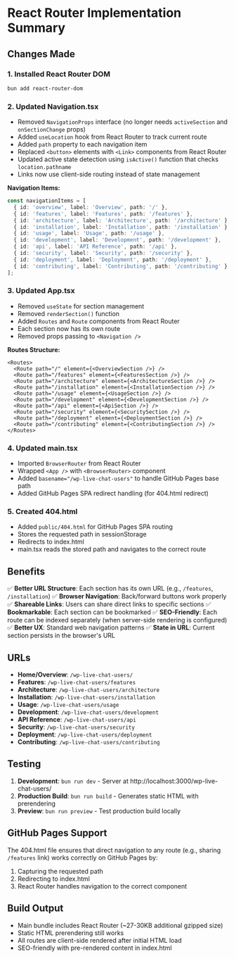 # React Router Implementation Summary

## Changes Made

### 1. **Installed React Router DOM**
```bash
bun add react-router-dom
```

### 2. **Updated Navigation.tsx**
- Removed `NavigationProps` interface (no longer needs `activeSection` and `onSectionChange` props)
- Added `useLocation` hook from React Router to track current route
- Added `path` property to each navigation item
- Replaced `<button>` elements with `<Link>` components from React Router
- Updated active state detection using `isActive()` function that checks `location.pathname`
- Links now use client-side routing instead of state management

**Navigation Items:**
```typescript
const navigationItems = [
  { id: 'overview', label: 'Overview', path: '/' },
  { id: 'features', label: 'Features', path: '/features' },
  { id: 'architecture', label: 'Architecture', path: '/architecture' },
  { id: 'installation', label: 'Installation', path: '/installation' },
  { id: 'usage', label: 'Usage', path: '/usage' },
  { id: 'development', label: 'Development', path: '/development' },
  { id: 'api', label: 'API Reference', path: '/api' },
  { id: 'security', label: 'Security', path: '/security' },
  { id: 'deployment', label: 'Deployment', path: '/deployment' },
  { id: 'contributing', label: 'Contributing', path: '/contributing' },
];
```

### 3. **Updated App.tsx**
- Removed `useState` for section management
- Removed `renderSection()` function
- Added `Routes` and `Route` components from React Router
- Each section now has its own route
- Removed props passing to `<Navigation />`

**Routes Structure:**
```tsx
<Routes>
  <Route path="/" element={<OverviewSection />} />
  <Route path="/features" element={<FeaturesSection />} />
  <Route path="/architecture" element={<ArchitectureSection />} />
  <Route path="/installation" element={<InstallationSection />} />
  <Route path="/usage" element={<UsageSection />} />
  <Route path="/development" element={<DevelopmentSection />} />
  <Route path="/api" element={<ApiSection />} />
  <Route path="/security" element={<SecuritySection />} />
  <Route path="/deployment" element={<DeploymentSection />} />
  <Route path="/contributing" element={<ContributingSection />} />
</Routes>
```

### 4. **Updated main.tsx**
- Imported `BrowserRouter` from React Router
- Wrapped `<App />` with `<BrowserRouter>` component
- Added `basename="/wp-live-chat-users"` to handle GitHub Pages base path
- Added GitHub Pages SPA redirect handling (for 404.html redirect)

### 5. **Created 404.html**
- Added `public/404.html` for GitHub Pages SPA routing
- Stores the requested path in sessionStorage
- Redirects to index.html
- main.tsx reads the stored path and navigates to the correct route

## Benefits

✅ **Better URL Structure**: Each section has its own URL (e.g., `/features`, `/installation`)
✅ **Browser Navigation**: Back/forward buttons work properly
✅ **Shareable Links**: Users can share direct links to specific sections
✅ **Bookmarkable**: Each section can be bookmarked
✅ **SEO-Friendly**: Each route can be indexed separately (when server-side rendering is configured)
✅ **Better UX**: Standard web navigation patterns
✅ **State in URL**: Current section persists in the browser's URL

## URLs

- **Home/Overview**: `/wp-live-chat-users/`
- **Features**: `/wp-live-chat-users/features`
- **Architecture**: `/wp-live-chat-users/architecture`
- **Installation**: `/wp-live-chat-users/installation`
- **Usage**: `/wp-live-chat-users/usage`
- **Development**: `/wp-live-chat-users/development`
- **API Reference**: `/wp-live-chat-users/api`
- **Security**: `/wp-live-chat-users/security`
- **Deployment**: `/wp-live-chat-users/deployment`
- **Contributing**: `/wp-live-chat-users/contributing`

## Testing

1. **Development**: `bun run dev` - Server at http://localhost:3000/wp-live-chat-users/
2. **Production Build**: `bun run build` - Generates static HTML with prerendering
3. **Preview**: `bun run preview` - Test production build locally

## GitHub Pages Support

The 404.html file ensures that direct navigation to any route (e.g., sharing `/features` link) works correctly on GitHub Pages by:
1. Capturing the requested path
2. Redirecting to index.html
3. React Router handles navigation to the correct component

## Build Output

- Main bundle includes React Router (~27-30KB additional gzipped size)
- Static HTML prerendering still works
- All routes are client-side rendered after initial HTML load
- SEO-friendly with pre-rendered content in index.html
